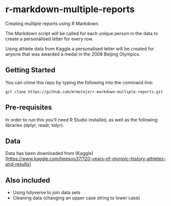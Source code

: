 # r-markdown-multiple-reports
Creating multiple reports using R Markdown. 

The Markdown script will be called for each unique person in the data to create a personalised letter for every row. 

Using athlete data from Kaggle a personalised letter will be created for anyone that was awarded a medal in the 2008 Beijing Olympics.

## Getting Started

You can clone this repo by typing the following into the command line:
```
git clone https://github.com/mrmoleje/r-markdown-multiple-reports.git 
```
## Pre-requisites

In order to run this you'll need R Studio installed, as well as the following libraries (dplyr, readr, tidyr).

## Data

Data has been downloaded from (Kaggle)[https://www.kaggle.com/heesoo37/120-years-of-olympic-history-athletes-and-results]

## Also included 

* Using tidyverse to join data sets
* Cleaning data (changing an upper case string to lower case)

